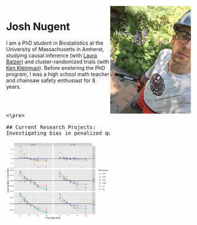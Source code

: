 <img style="float: right;" src="images/chainsaw1.jpg" alt="What I look like">

# Josh Nugent

I am a PhD student in Biostatistics at the University of Massachusetts in Amherst, studying causal inference (with [Laura Balzer](https://www.balzerlab.com/)) and cluster-randomized trials (with [Ken Kleinman](https://www.kleinman.science/)). Before enetering the PhD program, I was a high school math teacher and chainsaw safety enthusiast for 8 years.

<pre>
 
  
   
<\pre>

## Current Research Projects:
Investigating bias in penalized quasi-likelihood (PQL) estimation for generalized linear mixed models with dichotomous outcomes. Paper in process.

<img align = "bottom" width="400" src="images/bias_pql_sbs1.png" alt="Bias in PQL estimation (plot)">
